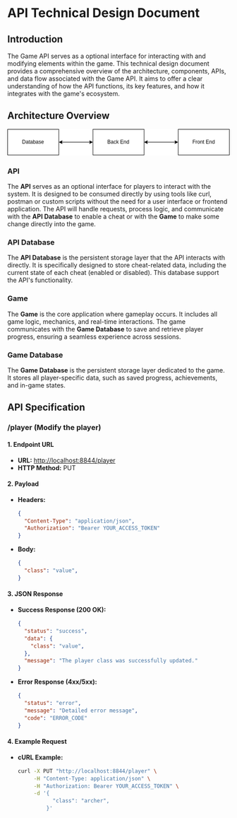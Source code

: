 # API Technical Design Document

## Introduction

The Game API serves as a optional interface for interacting with and modifying elements within the game. This technical design document provides a comprehensive overview of the architecture, components, APIs, and data flow associated with the Game API. It aims to offer a clear understanding of how the API functions, its key features, and how it integrates with the game's ecosystem.

## Architecture Overview

![architecture overview](architecture_overview.drawio.png)

### API

The **API** serves as an optional interface for players to interact with the system. It is designed to be consumed directly by using tools like curl, postman or custom scripts without the need for a user interface or frontend application. The API will handle requests, process logic, and communicate with the **API Database** to enable a cheat or with the **Game** to make some change directly into the game.

### API Database

The **API Database** is the persistent storage layer that the API interacts with directly. It is specifically designed to store cheat-related data, including the current state of each cheat (enabled or disabled). This database support the API's functionality.

### Game

The **Game** is the core application where gameplay occurs. It includes all game logic, mechanics, and real-time interactions. The game communicates with the **Game Database** to save and retrieve player progress, ensuring a seamless experience across sessions.

### Game Database

The **Game Database** is the persistent storage layer dedicated to the game. It stores all player-specific data, such as saved progress, achievements, and in-game states.

## API Specification

### /player (Modify the player)

#### 1. **Endpoint URL**

- **URL:** <http://localhost:8844/player>
- **HTTP Method:** PUT

#### 2. **Payload**

- **Headers:**

  ```json
  {
    "Content-Type": "application/json",
    "Authorization": "Bearer YOUR_ACCESS_TOKEN"
  }
  ```

- **Body:**

  ```json
  {
    "class": "value",
  }
  ```

#### 3. **JSON Response**

- **Success Response (200 OK):**

  ```json
  {
    "status": "success",
    "data": {
      "class": "value",
    },
    "message": "The player class was successfully updated."
  }
  ```

- **Error Response (4xx/5xx):**

  ```json
  {
    "status": "error",
    "message": "Detailed error message",
    "code": "ERROR_CODE"
  }
  ```

#### 4. **Example Request**

- **cURL Example:**

  ```sh
  curl -X PUT "http://localhost:8844/player" \
       -H "Content-Type: application/json" \
       -H "Authorization: Bearer YOUR_ACCESS_TOKEN" \
       -d '{
             "class": "archer",
           }'
  ```